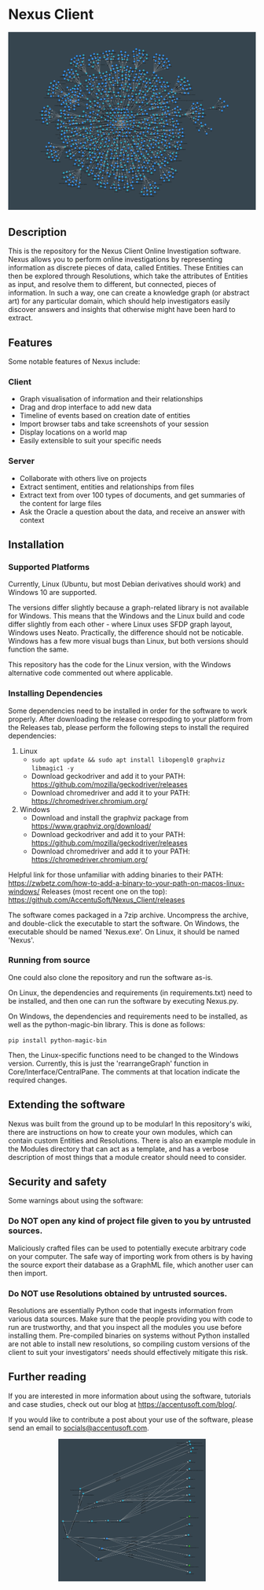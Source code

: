 # Nexus Client
<p align="center">
  <img src="Repository_Images/Flower.png">
</p>

## Description
This is the repository for the Nexus Client Online Investigation software. Nexus allows you to perform online investigations by representing information as discrete pieces of data, called Entities. These Entities can then be explored through Resolutions, which take the attributes of Entities as input, and resolve them to different, but connected, pieces of information. In such a way, one can create a knowledge graph (or abstract art) for any particular domain, which should help investigators easily discover answers and insights that otherwise might have been hard to extract.

## Features
Some notable features of Nexus include:

### Client
- Graph visualisation of information and their relationships
- Drag and drop interface to add new data
- Timeline of events based on creation date of entities
- Import browser tabs and take screenshots of your session
- Display locations on a world map
- Easily extensible to suit your specific needs

### Server
- Collaborate with others live on projects
- Extract sentiment, entities and relationships from files
- Extract text from over 100 types of documents, and get summaries of the content for large files
- Ask the Oracle a question about the data, and receive an answer with context

## Installation
### Supported Platforms
Currently, Linux (Ubuntu, but most Debian derivatives should work) and Windows 10 are supported.

The versions differ slightly because a graph-related library is not available for Windows. This means that the Windows and the Linux build and code differ slightly from each other - where Linux uses SFDP graph layout, Windows uses Neato. Practically, the difference should not be noticable. Windows has a few more visual bugs than Linux, but both versions should function the same.

This repository has the code for the Linux version, with the Windows alternative code commented out where applicable.

### Installing Dependencies
Some dependencies need to be installed in order for the software to work properly. After downloading the release correspoding to your platform from the Releases tab, please perform the following steps to install the required dependencies:
1. Linux
	- `sudo apt update && sudo apt install libopengl0 graphviz libmagic1 -y`
	- Download geckodriver and add it to your PATH: https://github.com/mozilla/geckodriver/releases
	- Download chromedriver and add it to your PATH: https://chromedriver.chromium.org/
2. Windows
	- Download and install the graphviz package from https://www.graphviz.org/download/
	- Download geckodriver and add it to your PATH: https://github.com/mozilla/geckodriver/releases
	- Download chromedriver and add it to your PATH: https://chromedriver.chromium.org/

Helpful link for those unfamiliar with adding binaries to their PATH: https://zwbetz.com/how-to-add-a-binary-to-your-path-on-macos-linux-windows/
Releases (most recent one on the top): https://github.com/AccentuSoft/Nexus_Client/releases

The software comes packaged in a 7zip archive. Uncompress the archive, and double-click the executable to start the software. On Windows, the executable should be named 'Nexus.exe'. On Linux, it should be named 'Nexus'.

### Running from source
One could also clone the repository and run the software as-is.

On Linux, the dependencies and requirements (in requirements.txt) need to be installed, and then one can run the software by executing Nexus.py.

On Windows, the dependencies and requirements need to be installed, as well as the python-magic-bin library. This is done as follows:

`pip install python-magic-bin`

Then, the Linux-specific functions need to be changed to the Windows version. Currently, this is just the 'rearrangeGraph' function in Core/Interface/CentralPane. The comments at that location indicate the required changes.


## Extending the software
Nexus was built from the ground up to be modular! In this repository's wiki, there are instructions on how to create your own modules, which can contain custom Entities and Resolutions. There is also an example module in the Modules directory that can act as a template, and has a verbose description of most things that a module creator should need to consider.

## Security and safety
Some warnings about using the software:

### Do NOT open any kind of project file given to you by untrusted sources.
Maliciously crafted files can be used to potentially execute arbitrary code on your computer. The safe way of importing work from others is by having the source export their database as a GraphML file, which another user can then import.

### Do NOT use Resolutions obtained by untrusted sources.
Resolutions are essentially Python code that ingests information from various data sources. Make sure that the people providing you with code to run are trustworthy, and that you inspect all the modules you use before installing them. Pre-compiled binaries on systems without Python installed are not able to install new resolutions, so compiling custom versions of the client to suit your investigators' needs should effectively mitigate this risk.

## Further reading
If you are interested in more information about using the software, tutorials and case studies, check out our blog at https://accentusoft.com/blog/.

If you would like to contribute a post about your use of the software, please send an email to socials@accentusoft.com.

<p align="center">
  <img src="Repository_Images/Img2.png" width="300" height="290">
</p>
